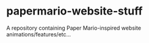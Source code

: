 # papermario-website-stuff
A repository containing Paper Mario-inspired website animations/features/etc...
